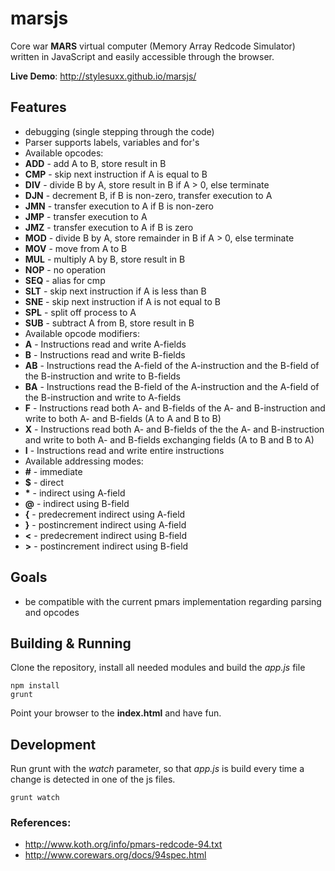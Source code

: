 # marsjs
Core war **MARS** virtual computer (Memory Array Redcode Simulator) written in JavaScript and easily accessible through the browser.

**Live Demo**: http://stylesuxx.github.io/marsjs/

## Features
* debugging (single stepping through the code)
* Parser supports labels, variables and for's
* Available opcodes:
 * **ADD** - add A to B, store result in B
 * **CMP** - skip next instruction if A is equal to B
 * **DIV** - divide B by A, store result in B if A > 0, else terminate
 * **DJN** - decrement B, if B is non-zero, transfer execution to A
 * **JMN** - transfer execution to A if B is non-zero
 * **JMP** - transfer execution to A
 * **JMZ** - transfer execution to A if B is zero
 * **MOD** - divide B by A, store remainder in B if A > 0, else terminate
 * **MOV** - move from A to B
 * **MUL** - multiply A by B, store result in B
 * **NOP** - no operation
 * **SEQ** - alias for cmp
 * **SLT** - skip next instruction if A is less than B
 * **SNE** - skip next instruction if A is not equal to B
 * **SPL** - split off process to A
 * **SUB** - subtract A from B, store result in B
* Available opcode modifiers:
 * **A** - Instructions read and write A-fields
 * **B** -  Instructions read and write B-fields
 * **AB** - Instructions read the A-field of the A-instruction and the B-field of the B-instruction and write to B-fields
 * **BA** - Instructions read the B-field of the A-instruction and the A-field of the B-instruction and write to A-fields
 * **F** - Instructions read both A- and B-fields of the A- and B-instruction and write to both A- and B-fields (A to A and B to B)
 * **X** - Instructions read both A- and B-fields of the the A- and  B-instruction and write to both A- and B-fields exchanging fields (A to B and B to A)
 * **I** - Instructions read and write entire instructions
* Available addressing modes:
 * **\#** - immediate
 * **$** - direct
 * **\*** - indirect using A-field
 * **@** - indirect using B-field
 * **\{** - predecrement indirect using A-field
 * **\}** - postincrement indirect using A-field
 * **<** - predecrement indirect using B-field
 * **\>** - postincrement indirect using B-field

## Goals
* be compatible with the current pmars implementation regarding parsing and opcodes

## Building & Running
Clone the repository, install all needed modules and build the *app.js* file

    npm install
    grunt
Point your browser to the **index.html** and have fun.

## Development
Run grunt with the *watch* parameter, so that *app.js* is build every time a change is detected in one of the js files.

    grunt watch

### References:
* http://www.koth.org/info/pmars-redcode-94.txt
* http://www.corewars.org/docs/94spec.html